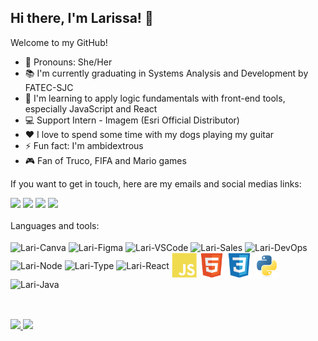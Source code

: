 ## Hi there, I'm Larissa! :wave:

 Welcome to my GitHub!
 <br>
 - :woman: Pronouns: She/Her
 - :books: I'm currently graduating in Systems Analysis and Development by FATEC-SJC
 - :seedling: I'm learning to apply logic fundamentals with front-end tools, especially JavaScript and React
 - :computer: Support Intern - Imagem (Esri Official Distributor)
 - :hearts: I love to spend some time with my dogs playing my guitar
 - :zap: Fun fact: I'm ambidextrous
 - :video_game: Fan of Truco, FIFA and Mario games
 
 If you want to get in touch, here are my emails and social medias links:
 <br>
<div> 
  <a href="https://instagram.com/laaridiniz_" target="_blank"><img src="https://img.shields.io/badge/-Instagram-%23E4405F?style=for-the-badge&logo=instagram&logoColor=white" target="_blank"></a>
 	<a href = "mailto:contatodiniz.laari@gmail.com"><img src="https://img.shields.io/badge/-Gmail-%23333?style=for-the-badge&logo=gmail&logoColor=white" target="_blank"></a>
  <a href = "mailto:contatolarissa_a_p@hotmail.com"><img src="https://img.shields.io/badge/Microsoft_Outlook-0078D4?style=for-the-badge&logo=microsoft-outlook&logoColor=white" target="_blank"></a>
  <a href="https://www.linkedin.com/in/larissa-diniz-dev" target="_blank"><img src="https://img.shields.io/badge/-LinkedIn-%230077B5?style=for-the-badge&logo=linkedin&logoColor=white" target="_blank"></a>
 <br>
 <br>
 Languages and tools:
 
 <div style="display: inline_block"><br>
   <img align="center" alt="Lari-Canva" height="40" width="40" src="https://cdn.jsdelivr.net/gh/devicons/devicon/icons/canva/canva-original.svg">
   <img align="center" alt="Lari-Figma" height="40" width="40" src="https://cdn.jsdelivr.net/gh/devicons/devicon/icons/figma/figma-original.svg">
   <img align="center" alt="Lari-VSCode" height="40" width="40" src="https://cdn.jsdelivr.net/gh/devicons/devicon/icons/vscode/vscode-original.svg">
   <img align="center" alt="Lari-Sales" height="40" width="40" src="https://cdn.jsdelivr.net/gh/devicons/devicon/icons/salesforce/salesforce-original.svg">
   <img align="center" alt="Lari-DevOps" height="40" width="40" src="https://cdn.icon-icons.com/icons2/2248/PNG/512/microsoft_azure_devops_icon_138386.png">
  <img align="center" alt="Lari-Node" height="40" width="40"src="https://cdn.jsdelivr.net/gh/devicons/devicon/icons/nodejs/nodejs-original.svg" />
   <img align="center" alt="Lari-Type" height="40" width="40"src="https://cdn.jsdelivr.net/gh/devicons/devicon/icons/typescript/typescript-original.svg">
   <img align="center" alt="Lari-React" height="40" width="40"src="https://cdn.jsdelivr.net/gh/devicons/devicon/icons/react/react-original.svg">
   <img align="center" alt="Lari-Js" height="40" width="40" src="https://raw.githubusercontent.com/devicons/devicon/master/icons/javascript/javascript-plain.svg">
   <img align="center" alt="Lari-HTML" height="40" width="40" src="https://raw.githubusercontent.com/devicons/devicon/master/icons/html5/html5-original.svg">
   <img align="center" alt="Lari-CSS" height="40" width="40" src="https://raw.githubusercontent.com/devicons/devicon/master/icons/css3/css3-original.svg">
   <img align="center" alt="Lari-Python" height="40" width="40" src="https://raw.githubusercontent.com/devicons/devicon/master/icons/python/python-original.svg">
   <img align="center" alt="Lari-Java" height="40" width="40" src="https://cdn.jsdelivr.net/gh/devicons/devicon/icons/java/java-original.svg">
          

</div>
 
 ##
<br>
<div>
  <a href="https://github.com/laaridiniz">
  <img height="200em" src="https://github-readme-stats.vercel.app/api?username=laaridiniz&show_icons=true&theme=tokyonight&include_all_commits=true&count_private=true"/>
  <img height="200em" src="https://github-readme-stats.vercel.app/api/top-langs/?username=laaridiniz&layout=compact&langs_count=7&theme=tokyonight"/>
</div>

